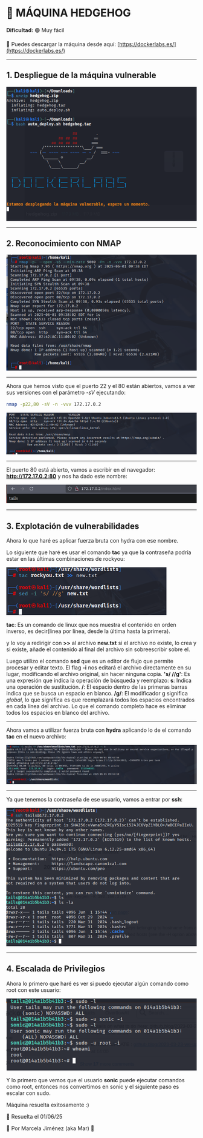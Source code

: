 # 🧠 MÁQUINA HEDGEHOG

**Dificultad:** 🟢 Muy fácil

🔗 Puedes descargar la máquina desde aquí: [https://dockerlabs.es/](https://dockerlabs.es/)

---

## 1. Despliegue de la máquina vulnerable

![máquina](./images/1.png)

---

## 2. Reconocimiento con **NMAP**

![máquina](./images/2.png)

---

Ahora que hemos visto que el puerto 22 y el 80 están abiertos, vamos a ver sus versiones con el parámetro *-sV* ejecutando:

```bash
nmap -p22,80 -sV -n -vvv 172.17.0.2
```


![máquina](./images/3.png)

---

El puerto 80 está abierto, vamos a escribir en el navegador: **http://172.17.0.2:80** y nos ha dado este nombre:

![máquina](./images/4.png)

---

## 3. Explotación de vulnerabilidades

Ahora lo que haré es aplicar fuerza bruta con hydra con ese nombre.

Lo siguiente que haré es usar el comando **tac** ya que la contraseña podría estar en las últimas combinaciones de rockyou:

![máquina](./images/5.png)

**tac**: Es un comando de linux que nos muestra el contenido en orden inverso, es decir(linea por línea, desde la última hasta la primera).

y lo voy a redirigir con **>>** al archivo **new.txt** si el archivo no existe, lo crea y si existe, añade el contenido al final del archivo sin sobreescribir sobre el.

Luego utilizo el comando **sed** que es un editor de flujo que permite procesar y editar texto. El flag **-i** nos editará el archivo directamente en su lugar, modificando el archivo original, sin hacer ninguna copia. **'s/ //g'**: Es una expresión que indica la operación de búsqueda y reemplazo: **s**: Indica una operación de sustitución.
**/**: El espacio dentro de las primeras barras indica que se busca un espacio en blanco.
**/g/**: El modificador g significa *global*, lo que significa es que reemplazará todos los espacios encontrados en cada línea del archivo. Lo que el comando completo hace es eliminar todos los espacios en blanco del archivo.

---

Ahora vamos a utilizar fuerza bruta con **hydra** aplicando lo de el comando **tac** en el nuevo archivo:

![máquina](./images/6.png)

----

Ya que tenemos la contraseña de ese usuario, vamos a entrar por **ssh**:

![máquina](./images/7.png)

---

## 4. Escalada de Privilegios

Ahora lo primero que haré es ver si puedo ejecutar algún comando como root con este usuario:

![máquina](./images/8.png)

Y lo primero que vemos que el usuario **sonic** puede ejecutar comandos como root, entonces nos convertimos en sonic y el siguiente paso es escalar con sudo.

Máquina resuelta exitosamente :)

📅 Resuelta el 01/06/25

👩 Por Marcela Jiménez (aka Mar)
🐉